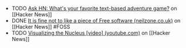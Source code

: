 - TODO [Ask HN: What's your favorite text-based adventure game?](https://news.ycombinator.com/item?id=41973744) on [[Hacker News]]
- DONE [It is fine not to like a piece of Free software (neilzone.co.uk)](https://news.ycombinator.com/item?id=41953165) on [[Hacker News]] #FOSS
- TODO [Visualizing the Nucleus [video] (youtube.com)](https://news.ycombinator.com/item?id=41943048) on [[Hacker News]]